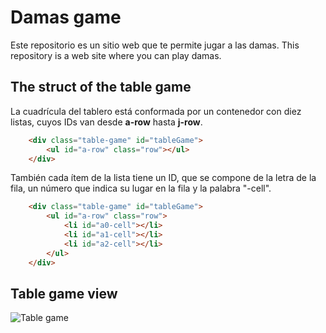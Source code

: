 # Damas game

Este repositorio es un sitio web que te permite jugar a las damas.
This repository is a web site where you can play damas.

## The struct of the table game

La cuadrícula del tablero está conformada por un contenedor con diez listas, cuyos IDs van desde **a-row** hasta **j-row**.

```html
	<div class="table-game" id="tableGame">
		<ul id="a-row" class="row"></ul>
	</div>
```

También cada ítem de la lista tiene un ID, que se compone de la letra de la fila, un número que indica su lugar en la fila y la palabra "-cell".

```html
	<div class="table-game" id="tableGame">
		<ul id="a-row" class="row">
			<li id="a0-cell"></li>
			<li id="a1-cell"></li>
			<li id="a2-cell"></li>
		</ul>
	</div>
```

## Table game view

![Table game](./src/screenshot.png)